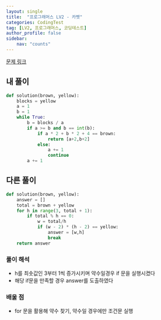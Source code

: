 ```yaml
---
layout: single
title:  "프로그래머스 LV2 - 카펫"
categories: CodingTest
tag: [LV2, 프로그래머스, 코딩테스트]
author_profile: false
sidebar: 
    nav: "counts"
---
```


[문제 링크](https://school.programmers.co.kr/learn/courses/30/lessons/42842)

## 내 풀이
```python
def solution(brown, yellow):
    blocks = yellow
    a = 1
    b = 1
    while True:
        b = blocks / a
        if a >= b and b == int(b):
            if a * 2 + b * 2 + 4 == brown:
                return [a+2,b+2]
            else:
                a += 1
                continue
        a += 1
```

## 다른 풀이
```python
def solution(brown, yellow):
    answer = []
    total = brown + yellow
    for h in range(3, total + 1):
        if total % h == 0:
            w = total/h
            if (w - 2) * (h - 2) == yellow:
                answer = [w,h]
                break
    return answer
```

### 풀이 해석

- h를 최솟값인 3부터 1씩 증가시키며 약수일경우
if 문을 실행시켰다
- 해당 if문을 만족할 경우 answer를 도출하였다

### 배울 점

- for 문을 활용해 약수 찾기, 약수일 경우에만 조건문 실행